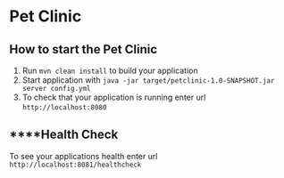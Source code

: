 # Pet Clinic

How to start the Pet Clinic
---

1. Run `mvn clean install` to build your application
1. Start application with `java -jar target/petclinic-1.0-SNAPSHOT.jar server config.yml`
1. To check that your application is running enter url `http://localhost:8080`

****Health Check
---

To see your applications health enter url `http://localhost:8081/healthcheck`
